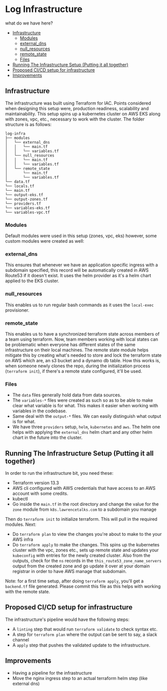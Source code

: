 # Log Infrastructure

what do we have here?

- [Infrastructure](#Infrastructure)
    - [Modules](#Modules)
    - [external_dns](#external_dns)
    - [null_resources](#null_resources)
    - [remote_state](#remote_state)
    - [Files](#Files)
- [Running The Infrastructure Setup (Putting it all together)](#Running-The-Infrastructure-Setup-Putting-it-all-together)
- [Proposed CI/CD setup for infrastructure](#Proposed-CI-CD-setup-for-infrastructure)
- [Improvements](#Improvements)

## Infrastructure
The infrastructure was built using Terraform for IAC. Points considered when designing this setup were, production readiness, scalability and maintainability. This setup spins up a kubernetes cluster on AWS EKS along with zones, vpc, etc., necessary to work with the cluster. The folder structure is as follows:
```
log-infra
├── modules
│   └── external_dns
│   │   └── main.tf
│   │   └── variables.tf
│   └── null_resources
│   │   └── main.tf
│   │   └── variables.tf
│   └── remote_state
│       └── main.tf
│       └── variables.tf
└── data.tf
└── locals.tf
└── main.tf
└── output-eks.tf
└── output-zones.tf
└── providers.tf
└── variables-eks.tf
└── variables-vpc.tf
```

### Modules
Default modules were used in this setup (zones, vpc, eks) however, some custom modules were created as well:
### external_dns
This ensures that whenever we have an application specific ingress with a subdomain specified, this record will be automatically created in AWS Route53 if it doesn't exist. It uses the helm provider as it's a helm chart applied to the EKS cluster.
### null_resources
This enables us to run regular bash commands as it uses the `local-exec` provisioner.
### remote_state
This enables us to have a synchronized terraform state across members of a team using terraform. Now, team members working with local states can be problematic when everyone has different states of the same infrastructure on their local machines. The remote state module helps mitigate this by creating what's needed to store and lock the terraform state on AWS which are, an s3 bucket and a dynamo db table. How this works is, when someone newly clones the repo, during the initialization process (`terraform init`), if there's a remote state configured, it'll be used.
### Files
- The `data` files generally hold data from data sources.
- The `variables-*` files were created as such so as to be able to make clear what variable is for what. This makes it easier when working with variables in the codebase.
- Same deal with the `output-*` files. We can easily distinguish what output is for what.
- We have three `providers` setup, `helm`, `kubernetes` and `aws`. The helm one helps with applying the `external_dns` helm chart and any other helm chart in the future into the cluster.

## Running The Infrastructure Setup (Putting it all together)
In order to run the infrastructure bit, you need these:
- Terraform version 13.3
- AWS cli configured with AWS credentials that have access to an AWS account with some credits.
- kubectl
- Go inside the `main.tf` in the root directory and change the value for the `zone` module from `k8s.lawrencetalks.com` to a subdomain you manage

Then do `terraform init` to initialize terraform. This will pull in the required modules. Next:
- Do `terraform plan` to view the changes you're about to make to the your AWS infra
- Do `terraform apply` to make the changes. This spins up the kubernetes cluster with the vpc, zones etc., sets up remote state and updates your `kubeconfig` with entries for the newly created cluster. Also from the outputs, check for the `ns` records in the `this_route53_zone_name_servers` output from the created zone and go update it over at your domain registrar in order to have AWS manage that subdomain.

Note: for a first time setup, after doing `terraform apply`, you'll get a `backend.tf` file generated. Please commit this file as this helps with working with the remote state.


## Proposed CI/CD setup for infrastructure
The infrastructure's pipeline would have the following steps:
- A `linting` step that would run `terraform validate` to check syntax etc.
- A step for `terraform plan` where the output can be sent to say, a slack channel
- A `apply` step that pushes the validated update to the infrastructure.

## Improvements
- Having a pipeline for the infrastructure
- Move the nginx ingress step to an actual terraform helm step (like external dns)
